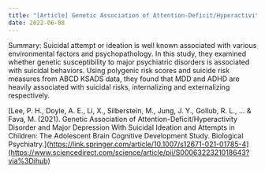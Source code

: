 ```yaml
---
title: "[Article] Genetic Association of Attention-Deficit/Hyperactivity Disorder and Major Depression With Suicidal Ideation and Attempts in Children: The Adolescent Brain Cognitive Development Study."
date: 2022-06-08
---
```


Summary: Suicidal attempt or ideation is well known associated with various environmental factors and psychopathology. In this study, they examined whether genetic susceptibility to major psychiatric disorders is associated with suicidal behaviors. Using polygenic risk scores and suicide risk measures from ABCD KSADS data, they found that MDD and ADHD are heavily associated with suicidal risks, internalizing and externalizing respectively.

[Lee, P. H., Doyle, A. E., Li, X., Silberstein, M., Jung, J. Y., Gollub, R. L., ... & Fava, M. (2021). Genetic Association of Attention-Deficit/Hyperactivity Disorder and Major Depression With Suicidal Ideation and Attempts in Children: The Adolescent Brain Cognitive Development Study. Biological Psychiatry.](https://link.springer.com/article/10.1007/s12671-021-01785-4](https://www.sciencedirect.com/science/article/pii/S0006322321018643?via%3Dihub)
